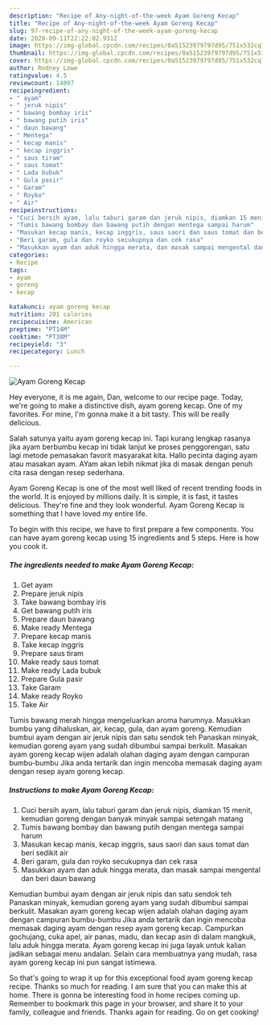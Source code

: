 ```yaml
---
description: "Recipe of Any-night-of-the-week Ayam Goreng Kecap"
title: "Recipe of Any-night-of-the-week Ayam Goreng Kecap"
slug: 97-recipe-of-any-night-of-the-week-ayam-goreng-kecap
date: 2020-09-11T22:22:02.931Z
image: https://img-global.cpcdn.com/recipes/0a51523979797d95/751x532cq70/ayam-goreng-kecap-foto-resep-utama.jpg
thumbnail: https://img-global.cpcdn.com/recipes/0a51523979797d95/751x532cq70/ayam-goreng-kecap-foto-resep-utama.jpg
cover: https://img-global.cpcdn.com/recipes/0a51523979797d95/751x532cq70/ayam-goreng-kecap-foto-resep-utama.jpg
author: Rodney Lowe
ratingvalue: 4.5
reviewcount: 14097
recipeingredient:
- " ayam"
- " jeruk nipis"
- " bawang bombay iris"
- " bawang putih iris"
- " daun bawang"
- " Mentega"
- " kecap manis"
- " kecap inggris"
- " saus tiram"
- " saus tomat"
- " Lada bubuk"
- " Gula pasir"
- " Garam"
- " Royko"
- " Air"
recipeinstructions:
- "Cuci bersih ayam, lalu taburi garam dan jeruk nipis, diamkan 15 menit, kemudian goreng dengan banyak minyak sampai setengah matang"
- "Tumis bawang bombay dan bawang putih dengan mentega sampai harum"
- "Masukan kecap manis, kecap inggris, saus saori dan saus tomat dan beri sedikit air"
- "Beri garam, gula dan royko secukupnya dan cek rasa"
- "Masukkan ayam dan aduk hingga merata, dan masak sampai mengental dan beri daun bawang"
categories:
- Recipe
tags:
- ayam
- goreng
- kecap

katakunci: ayam goreng kecap 
nutrition: 201 calories
recipecuisine: American
preptime: "PT14M"
cooktime: "PT38M"
recipeyield: "3"
recipecategory: Lunch

---
```



![Ayam Goreng Kecap](https://img-global.cpcdn.com/recipes/0a51523979797d95/751x532cq70/ayam-goreng-kecap-foto-resep-utama.jpg)

Hey everyone, it is me again, Dan, welcome to our recipe page. Today, we're going to make a distinctive dish, ayam goreng kecap. One of my favorites. For mine, I'm gonna make it a bit tasty. This will be really delicious.

Salah satunya yaitu ayam goreng kecap ini. Tapi kurang lengkap rasanya jika ayam berbumbu kecap ini tidak lanjut ke proses penggorengan, satu lagi metode pemasakan favorit masyarakat kita. Hallo pecinta daging ayam atau masakan ayam. AYam akan lebih nikmat jika di masak dengan penuh cita rasa dengan resep sederhana.

Ayam Goreng Kecap is one of the most well liked of recent trending foods in the world. It is enjoyed by millions daily. It is simple, it is fast, it tastes delicious. They're fine and they look wonderful. Ayam Goreng Kecap is something that I have loved my entire life.


To begin with this recipe, we have to first prepare a few components. You can have ayam goreng kecap using 15 ingredients and 5 steps. Here is how you cook it.

<!--inarticleads1-->

##### The ingredients needed to make Ayam Goreng Kecap:

1. Get  ayam
1. Prepare  jeruk nipis
1. Take  bawang bombay iris
1. Get  bawang putih iris
1. Prepare  daun bawang
1. Make ready  Mentega
1. Prepare  kecap manis
1. Take  kecap inggris
1. Prepare  saus tiram
1. Make ready  saus tomat
1. Make ready  Lada bubuk
1. Prepare  Gula pasir
1. Take  Garam
1. Make ready  Royko
1. Take  Air


Tumis bawang merah hingga mengeluarkan aroma harumnya. Masukkan bumbu yang dihaluskan, air, kecap, gula, dan ayam goreng. Kemudian bumbui ayam dengan air jeruk nipis dan satu sendok teh Panaskan minyak, kemudian goreng ayam yang sudah dibumbui sampai berkulit. Masakan ayam goreng kecap wijen adalah olahan daging ayam dengan campuran bumbu-bumbu Jika anda tertarik dan ingin mencoba memasak daging ayam dengan resep ayam goreng kecap. 

<!--inarticleads2-->

##### Instructions to make Ayam Goreng Kecap:

1. Cuci bersih ayam, lalu taburi garam dan jeruk nipis, diamkan 15 menit, kemudian goreng dengan banyak minyak sampai setengah matang
1. Tumis bawang bombay dan bawang putih dengan mentega sampai harum
1. Masukan kecap manis, kecap inggris, saus saori dan saus tomat dan beri sedikit air
1. Beri garam, gula dan royko secukupnya dan cek rasa
1. Masukkan ayam dan aduk hingga merata, dan masak sampai mengental dan beri daun bawang


Kemudian bumbui ayam dengan air jeruk nipis dan satu sendok teh Panaskan minyak, kemudian goreng ayam yang sudah dibumbui sampai berkulit. Masakan ayam goreng kecap wijen adalah olahan daging ayam dengan campuran bumbu-bumbu Jika anda tertarik dan ingin mencoba memasak daging ayam dengan resep ayam goreng kecap. Campurkan gochujang, cuka apel, air panas, madu, dan kecap asin di dalam mangkuk, lalu aduk hingga merata. Ayam goreng kecap ini juga layak untuk kalian jadikan sebagai menu andalan. Selain cara membuatnya yang mudah, rasa ayam goreng kecap ini pun sangat istimewa. 

So that's going to wrap it up for this exceptional food ayam goreng kecap recipe. Thanks so much for reading. I am sure that you can make this at home. There is gonna be interesting food in home recipes coming up. Remember to bookmark this page in your browser, and share it to your family, colleague and friends. Thanks again for reading. Go on get cooking!
